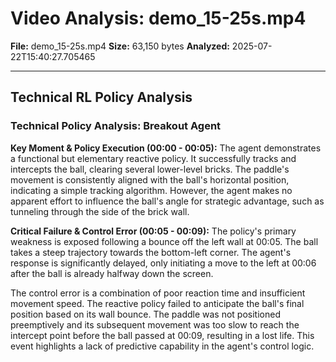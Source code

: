 # Video Analysis: demo_15-25s.mp4

**File:** demo_15-25s.mp4
**Size:** 63,150 bytes
**Analyzed:** 2025-07-22T15:40:27.705465

---

## Technical RL Policy Analysis

### Technical Policy Analysis: Breakout Agent

**Key Moment & Policy Execution (00:00 - 00:05):**
The agent demonstrates a functional but elementary reactive policy. It successfully tracks and intercepts the ball, clearing several lower-level bricks. The paddle's movement is consistently aligned with the ball's horizontal position, indicating a simple tracking algorithm. However, the agent makes no apparent effort to influence the ball's angle for strategic advantage, such as tunneling through the side of the brick wall.

**Critical Failure & Control Error (00:05 - 00:09):**
The policy's primary weakness is exposed following a bounce off the left wall at 00:05. The ball takes a steep trajectory towards the bottom-left corner. The agent's response is significantly delayed, only initiating a move to the left at 00:06 after the ball is already halfway down the screen.

The control error is a combination of poor reaction time and insufficient movement speed. The reactive policy failed to anticipate the ball's final position based on its wall bounce. The paddle was not positioned preemptively and its subsequent movement was too slow to reach the intercept point before the ball passed at 00:09, resulting in a lost life. This event highlights a lack of predictive capability in the agent's control logic.
